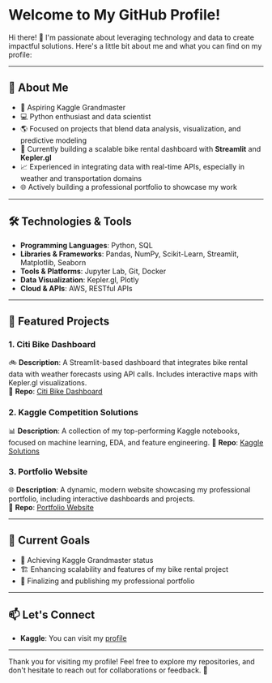 # Welcome to My GitHub Profile!

Hi there! 👋 I'm passionate about leveraging technology and data to create impactful solutions. Here's a little bit about me and what you can find on my profile:

---

## 🚀 About Me

- 🌟 Aspiring Kaggle Grandmaster
- 💻 Python enthusiast and data scientist
- 🌎 Focused on projects that blend data analysis, visualization, and predictive modeling
- 🔧 Currently building a scalable bike rental dashboard with **Streamlit** and **Kepler.gl**
- 📈 Experienced in integrating data with real-time APIs, especially in weather and transportation domains
- 🌐 Actively building a professional portfolio to showcase my work

---

## 🛠️ Technologies & Tools

- **Programming Languages**: Python, SQL
- **Libraries & Frameworks**: Pandas, NumPy, Scikit-Learn, Streamlit, Matplotlib, Seaborn
- **Tools & Platforms**: Jupyter Lab, Git, Docker
- **Data Visualization**: Kepler.gl, Plotly
- **Cloud & APIs**: AWS, RESTful APIs

---

## 🌟 Featured Projects

### 1. **Citi Bike Dashboard**  
🚲 **Description**: A Streamlit-based dashboard that integrates bike rental data with weather forecasts using API calls. Includes interactive maps with Kepler.gl visualizations.  
🔗 **Repo**: [Citi Bike Dashboard](#)

### 2. **Kaggle Competition Solutions**  
📊 **Description**: A collection of my top-performing Kaggle notebooks, focused on machine learning, EDA, and feature engineering.
🔗 **Repo**: [Kaggle Solutions](#)

### 3. **Portfolio Website**  
🌐 **Description**: A dynamic, modern website showcasing my professional portfolio, including interactive dashboards and projects.  
🔗 **Repo**: [Portfolio Website](https://www.ashwani-sherawat.com/)

---

## 📅 Current Goals

- 🎯 Achieving Kaggle Grandmaster status
- 🏗️ Enhancing scalability and features of my bike rental project
- 💼 Finalizing and publishing my professional portfolio

---

## 📫 Let's Connect

- **Kaggle**: You can visit my [profile](https://www.kaggle.com/ashwanisherawat)

---

Thank you for visiting my profile! Feel free to explore my repositories, and don't hesitate to reach out for collaborations or feedback. 🚀

